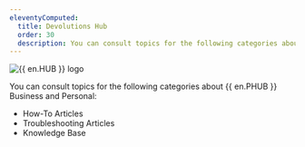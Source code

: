 ```yaml
---
eleventyComputed:
  title: Devolutions Hub
  order: 30
  description: You can consult topics for the following categories about {{ en.HUB }}':' How-To Articles, Troubleshooting Articles, and Knowledge Base.
---
```


![{{ en.HUB }} logo](https://webdevolutions.blob.core.windows.net/images/projects/password-hub/logos/password-hub-color-shadow.svg)

You can consult topics for the following categories about {{ en.PHUB }} Business and Personal: 

- How-To Articles
- Troubleshooting Articles
- Knowledge Base